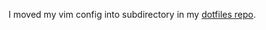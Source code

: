 I moved my vim config into subdirectory in my
[dotfiles repo](https://github.com/jmoyers/dotfiles).
